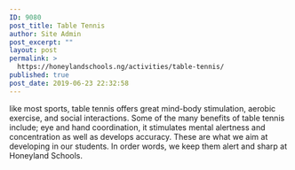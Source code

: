 ```yaml
---
ID: 9080
post_title: Table Tennis
author: Site Admin
post_excerpt: ""
layout: post
permalink: >
  https://honeylandschools.ng/activities/table-tennis/
published: true
post_date: 2019-06-23 22:32:58
---
```

like most sports, table tennis offers great mind-body stimulation, aerobic exercise, and social interactions. Some of the many benefits of table tennis include; eye and hand coordination, it stimulates mental alertness and concentration as well as develops accuracy. These are what we aim at developing in our students. In order words, we keep them alert and sharp at Honeyland Schools.